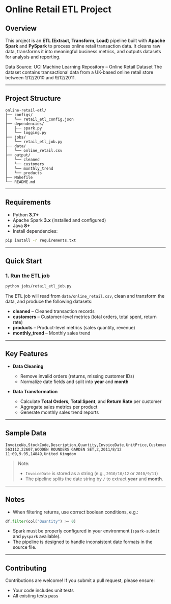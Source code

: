 # Online Retail ETL Project

## Overview

This project is an **ETL (Extract, Transform, Load)** pipeline built with **Apache Spark** and **PySpark** to process online retail transaction data.
It cleans raw data, transforms it into meaningful business metrics, and outputs datasets for analysis and reporting.

Data Source:
UCI Machine Learning Repository – Online Retail Dataset
The dataset contains transactional data from a UK-based online retail store between 1/12/2010 and 9/12/2011.

---

## Project Structure

```
online-retail-etl/
├── configs/
│   └── retail_etl_config.json
├── dependencies/
│   ├── spark.py
│   └── logging.py
├── jobs/
│   └── retail_etl_job.py
├── data/
│   └── online_retail.csv
├── output/
│   └── cleaned
│   └── customers
│   └── monthly_trend
│   └── products
├── Makefile
└── README.md

```

---

## Requirements

* Python **3.7+**
* Apache Spark **3.x** (installed and configured)
* Java **8+**
* Install dependencies:

```bash
pip install -r requirements.txt
```

---

## Quick Start

### 1. Run the ETL job

```bash
python jobs/retail_etl_job.py
```

The ETL job will read from `data/online_retail.csv`, clean and transform the data, and produce the following datasets:

* **cleaned** – Cleaned transaction records
* **customers** – Customer-level metrics (total orders, total spent, return rate)
* **products** – Product-level metrics (sales quantity, revenue)
* **monthly\_trend** – Monthly sales trend

---

## Key Features

* **Data Cleaning**

  * Remove invalid orders (returns, missing customer IDs)
  * Normalize date fields and split into **year** and **month**

* **Data Transformation**

  * Calculate **Total Orders**, **Total Spent**, and **Return Rate** per customer
  * Aggregate sales metrics per product
  * Generate monthly sales trend reports

---

## Sample Data

```csv
InvoiceNo,StockCode,Description,Quantity,InvoiceDate,UnitPrice,CustomerID,Country
563112,22607,WOODEN ROUNDERS GARDEN SET,2,2011/8/12 11:09,9.95,14849,United Kingdom
```

> Note:
>
> * `InvoiceDate` is stored as a string (e.g., `2010/10/12` or `2010/9/11`)
> * The pipeline splits the date string by `/` to extract **year** and **month**.

---

## Notes

* When filtering returns, use correct boolean conditions, e.g.:

```python
df.filter(col("Quantity") >= 0)
```

* Spark must be properly configured in your environment (`spark-submit` and `pyspark` available).
* The pipeline is designed to handle inconsistent date formats in the source file.

---

## Contributing

Contributions are welcome!
If you submit a pull request, please ensure:

* Your code includes unit tests
* All existing tests pass
